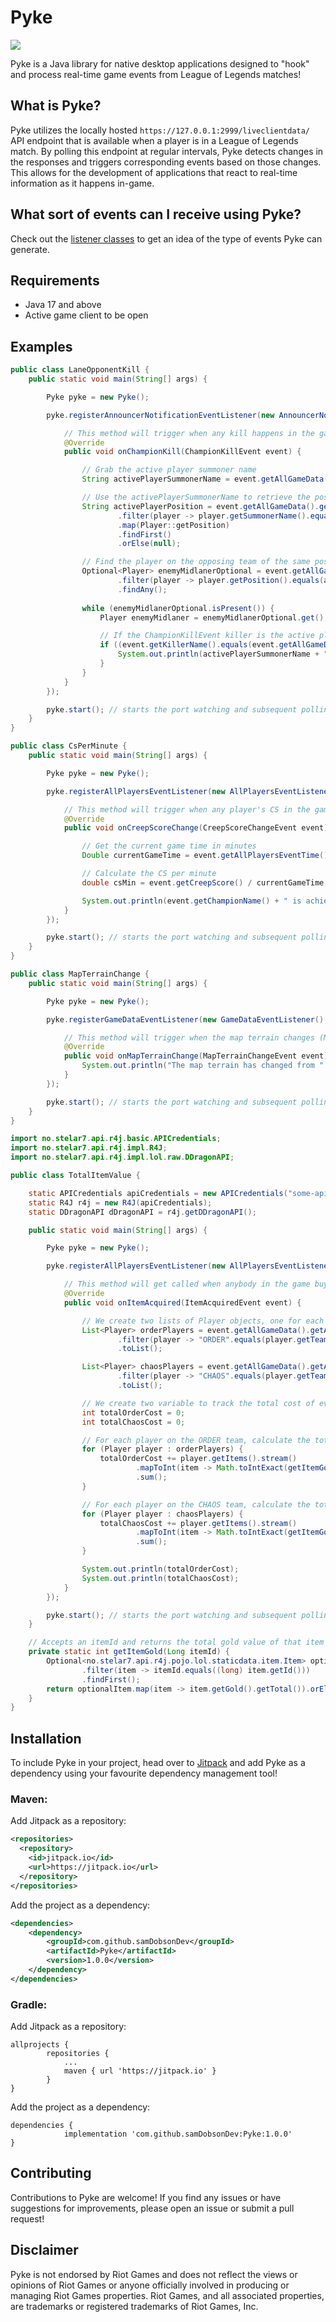# Pyke
[![](https://jitpack.io/v/samDobsonDev/Pyke.svg)](https://jitpack.io/#samDobsonDev/Pyke/1.0.0)

Pyke is a Java library for native desktop applications designed to "hook" and process real-time game events from League of Legends matches!

## What is Pyke?

Pyke utilizes the locally hosted `https://127.0.0.1:2999/liveclientdata/` API endpoint that is available when a player is in a League of Legends match. By polling this endpoint at regular intervals, Pyke detects changes in the responses and triggers corresponding events based on those changes. This allows for the development of applications that react to real-time information as it happens in-game.

## What sort of events can I receive using Pyke?

Check out the [listener classes](https://github.com/samDobsonDev/Pyke/tree/master/src/main/java/com/samdobsondev/pyke/api/listener) to get an idea of the type of events Pyke can generate.

## Requirements

- Java 17 and above
- Active game client to be open

## Examples

```java
public class LaneOpponentKill {
    public static void main(String[] args) {

        Pyke pyke = new Pyke();

        pyke.registerAnnouncerNotificationEventListener(new AnnouncerNotificationEventListener() {

            // This method will trigger when any kill happens in the game
            @Override
            public void onChampionKill(ChampionKillEvent event) {

                // Grab the active player summoner name
                String activePlayerSummonerName = event.getAllGameData().getActivePlayer().getSummonerName();

                // Use the activePlayerSummonerName to retrieve the position of the active player (MID, TOP, etc..)
                String activePlayerPosition = event.getAllGameData().getAllPlayers().stream()
                        .filter(player -> player.getSummonerName().equals(activePlayerSummonerName))
                        .map(Player::getPosition)
                        .findFirst()
                        .orElse(null);

                // Find the player on the opposing team of the same position as the active player (lane opponent)
                Optional<Player> enemyMidlanerOptional = event.getAllGameData().getAllPlayers().stream()
                        .filter(player -> player.getPosition().equals(activePlayerPosition) && player.getTeam().equals("CHAOS"))
                        .findAny();
                
                while (enemyMidlanerOptional.isPresent()) {
                    Player enemyMidlaner = enemyMidlanerOptional.get();

                    // If the ChampionKillEvent killer is the active player, and the victim is the lane opponent...
                    if ((event.getKillerName().equals(event.getAllGameData().getActivePlayer().getSummonerName())) && event.getVictimName().equals(enemyMidlaner.getSummonerName())) {
                        System.out.println(activePlayerSummonerName + " killed their lane opponent!");
                    }
                }
            }
        });

        pyke.start(); // starts the port watching and subsequent polling of the /liveclientdata endpoint
    }
}
```

```java
public class CsPerMinute {
    public static void main(String[] args) {

        Pyke pyke = new Pyke();

        pyke.registerAllPlayersEventListener(new AllPlayersEventListener() {

            // This method will trigger when any player's CS in the game increase by a factor of 10
            @Override
            public void onCreepScoreChange(CreepScoreChangeEvent event) {

                // Get the current game time in minutes
                Double currentGameTime = event.getAllPlayersEventTime() / 60;

                // Calculate the CS per minute
                double csMin = event.getCreepScore() / currentGameTime;

                System.out.println(event.getChampionName() + " is achieving " + csMin + " CS per minute!");
            }
        });

        pyke.start(); // starts the port watching and subsequent polling of the /liveclientdata endpoint
    }
}
```

```java
public class MapTerrainChange {
    public static void main(String[] args) {

        Pyke pyke = new Pyke();

        pyke.registerGameDataEventListener(new GameDataEventListener() {

            // This method will trigger when the map terrain changes (Mountain, Chemtech, Infernal, etc...)
            @Override
            public void onMapTerrainChange(MapTerrainChangeEvent event) {
                System.out.println("The map terrain has changed from " + event.getOldMapTerrain() + " to " + event.getNewMapTerrain());
            }
        });

        pyke.start(); // starts the port watching and subsequent polling of the /liveclientdata endpoint
    }
}
```

```java
import no.stelar7.api.r4j.basic.APICredentials;
import no.stelar7.api.r4j.impl.R4J;
import no.stelar7.api.r4j.impl.lol.raw.DDragonAPI;

public class TotalItemValue {

    static APICredentials apiCredentials = new APICredentials("some-api-key");
    static R4J r4j = new R4J(apiCredentials);
    static DDragonAPI dDragonAPI = r4j.getDDragonAPI();

    public static void main(String[] args) {

        Pyke pyke = new Pyke();

        pyke.registerAllPlayersEventListener(new AllPlayersEventListener() {

            // This method will get called when anybody in the game buys an item
            @Override
            public void onItemAcquired(ItemAcquiredEvent event) {

                // We create two lists of Player objects, one for each team
                List<Player> orderPlayers = event.getAllGameData().getAllPlayers().stream()
                        .filter(player -> "ORDER".equals(player.getTeam()))
                        .toList();

                List<Player> chaosPlayers = event.getAllGameData().getAllPlayers().stream()
                        .filter(player -> "CHAOS".equals(player.getTeam()))
                        .toList();

                // We create two variable to track the total cost of every item on each team
                int totalOrderCost = 0;
                int totalChaosCost = 0;

                // For each player on the ORDER team, calculate the total cost of their items and add it to the totalOrderCost
                for (Player player : orderPlayers) {
                    totalOrderCost += player.getItems().stream()
                            .mapToInt(item -> Math.toIntExact(getItemGold(item.getItemID()) * item.getCount()))
                            .sum();
                }

                // For each player on the CHAOS team, calculate the total cost of their items and add it to the totalChaosCost
                for (Player player : chaosPlayers) {
                    totalChaosCost += player.getItems().stream()
                            .mapToInt(item -> Math.toIntExact(getItemGold(item.getItemID()) * item.getCount()))
                            .sum();
                }

                System.out.println(totalOrderCost);
                System.out.println(totalChaosCost);
            }
        });

        pyke.start(); // starts the port watching and subsequent polling of the /liveclientdata endpoint
    }

    // Accepts an itemId and returns the total gold value of that item using the R4J library
    private static int getItemGold(Long itemId) {
        Optional<no.stelar7.api.r4j.pojo.lol.staticdata.item.Item> optionalItem = dDragonAPI.getItems().values().stream()
                .filter(item -> itemId.equals((long) item.getId()))
                .findFirst();
        return optionalItem.map(item -> item.getGold().getTotal()).orElse(0);
    }
}
```

## Installation

To include Pyke in your project, head over to [Jitpack](https://jitpack.io/#samDobsonDev/Pyke/1.0.0) and add Pyke as a dependency using your favourite dependency management tool!

### Maven:

Add Jitpack as a repository:

```xml
<repositories>
  <repository>
    <id>jitpack.io</id>
    <url>https://jitpack.io</url>
  </repository>
</repositories>
```

Add the project as a dependency:

```xml
<dependencies>
	<dependency>
	    <groupId>com.github.samDobsonDev</groupId>
	    <artifactId>Pyke</artifactId>
	    <version>1.0.0</version>
	</dependency>
</dependencies>
```

### Gradle:

Add Jitpack as a repository:

```
allprojects {
		repositories {
			...
			maven { url 'https://jitpack.io' }
		}
}
```

Add the project as a dependency:

```
dependencies {
	        implementation 'com.github.samDobsonDev:Pyke:1.0.0'
}
```

## Contributing
Contributions to Pyke are welcome! If you find any issues or have suggestions for improvements, please open an issue or submit a pull request!

## Disclaimer
Pyke is not endorsed by Riot Games and does not reflect the views or opinions of Riot Games or anyone officially involved in producing or managing Riot Games properties. Riot Games, and all associated properties, are trademarks or registered trademarks of Riot Games, Inc.
